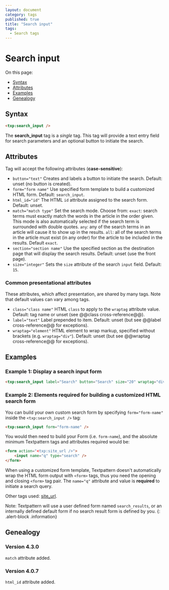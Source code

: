 ```yaml
---
layout: document
category: tags
published: true
title: "Search input"
tags:
  - Search tags
---
```


# Search input

On this page:

* [Syntax](#user-content-syntax)
* [Attributes](#user-content-attributes)
* [Examples](#user-content-examples)
* [Genealogy](#user-content-genealogy)

## Syntax

~~~ html
<txp:search_input />
~~~

The **search_input** tag is a *single* tag. This tag will provide a text entry field for search parameters and an optional button to initiate the search.

## Attributes

Tag will accept the following attributes (**case-sensitive**):

* `button="text"`
Creates and labels a button to initiate the search.
Default: unset (no button is created).
* `form="form name"`
Use specified form template to build a customized HTML form.
Default: `search_input`.
* `html_id="id"`
The HTML `id` attribute assigned to the search form.
Default: unset.
* `match="match type"`
Set the search mode. Choose from:
`exact`: search terms must exactly match the words in the article in the order given. This mode is also automatically selected if the search term is surrounded with double quotes.
`any`: any of the search terms in an article will cause it to show up in the results.
`all`: all of the search terms in the article must exist (in any order) for the article to be included in the results.
Default `exact`.
* `section="section name"`
Use the specified section as the destination page that will display the search results.
Default: unset (use the front page).
* `size="integer"`
Sets the `size` attribute of the search `input` field.
Default: `15`.

### Common presentational attributes

These attributes, which affect presentation, are shared by many tags. Note that default values can vary among tags.

* `class="class name"`
HTML `class` to apply to the `wraptag` attribute value.
Default: tag name or unset (see @@class cross-reference@@).
* `label="text"`
Label prepended to item.
Default: unset (but see @@label cross-reference@@ for exceptions).
* `wraptag="element"`
HTML element to wrap markup, specified without brackets (e.g. `wraptag="div"`).
Default: unset (but see @@wraptag cross-reference@@ for exceptions).

## Examples

### Example 1: Display a search input form

~~~ html
<txp:search_input label="Search" button="Search" size="20" wraptag="div" />
~~~

### Example 2: Elements required for building a customized HTML search form

You can build your own custom search form by specifying `form="form-name"` inside the `<txp:search_input />` tag:

~~~ html
<txp:search_input form="form-name" />
~~~

You would then need to build your Form (i.e. `form-name`), and the absolute minimum Textpattern tags and attributes required would be:

~~~ html
<form action="<txp:site_url />">
    <input name="q" type="search" />
</form>
~~~

When using a customized form template, Textpattern doesn't automatically wrap the HTML form output with `<form>` tags, thus you need the opening and closing `<form>` tag pair. The `name="q"` attribute and value is **required** to initiate a search query.

Other tags used: [site_url](site-url).

Note: Textpattern will use a user defined form named `search_results`, or an internally defined default form if no search result form is defined by you.
{: .alert-block .information}

## Genealogy

### Version 4.3.0

`match` attribute added.

### Version 4.0.7

`html_id` attribute added.

